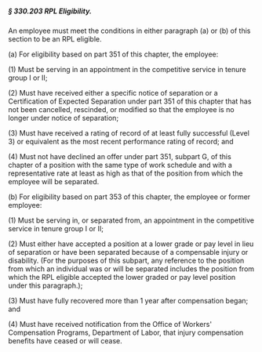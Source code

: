 ##### § 330.203 RPL Eligibility. #####

An employee must meet the conditions in either paragraph (a) or (b) of this section to be an RPL eligible.

(a) For eligibility based on part 351 of this chapter, the employee:

(1) Must be serving in an appointment in the competitive service in tenure group I or II;

(2) Must have received either a specific notice of separation or a Certification of Expected Separation under part 351 of this chapter that has not been cancelled, rescinded, or modified so that the employee is no longer under notice of separation;

(3) Must have received a rating of record of at least fully successful (Level 3) or equivalent as the most recent performance rating of record; and

(4) Must not have declined an offer under part 351, subpart G, of this chapter of a position with the same type of work schedule and with a representative rate at least as high as that of the position from which the employee will be separated.

(b) For eligibility based on part 353 of this chapter, the employee or former employee:

(1) Must be serving in, or separated from, an appointment in the competitive service in tenure group I or II;

(2) Must either have accepted a position at a lower grade or pay level in lieu of separation or have been separated because of a compensable injury or disability. (For the purposes of this subpart, any reference to the position from which an individual was or will be separated includes the position from which the RPL eligible accepted the lower graded or pay level position under this paragraph.);

(3) Must have fully recovered more than 1 year after compensation began; and

(4) Must have received notification from the Office of Workers' Compensation Programs, Department of Labor, that injury compensation benefits have ceased or will cease.